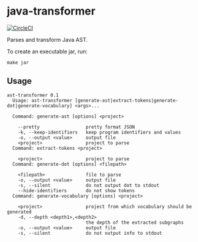 # java-transformer

[![CircleCI](https://circleci.com/gh/tuvistavie/java-transformer.svg?style=svg&circle-token=2508e8ffaf677893dda1ba0bc670bbd06ce137c5)](https://circleci.com/gh/tuvistavie/java-transformer)

Parses and transform Java AST.

To create an executable jar, run:

```
make jar
```

## Usage

```
ast-transformer 0.1
  Usage: ast-transformer [generate-ast|extract-tokens|generate-dot|generate-vocabulary] <args>...

  Command: generate-ast [options] <project>

    --pretty                 pretty format JSON
    -k, --keep-identifiers   keep program identifiers and values
    -o, --output <value>     output file
    <project>                project to parse
  Command: extract-tokens <project>

    <project>                project to parse
  Command: generate-dot [options] <filepath>

    <filepath>               file to parse
    -o, --output <value>     output file
    -s, --silent             do not output dot to stdout
    --hide-identifiers       do not show tokens
  Command: generate-vocabulary [options] <project>

    <project>                project from which vocabulary should be generated
    -d, --depth <depth1>,<depth2>
                             the depth of the extracted subgraphs
    -o, --output <value>     output file
    -s, --silent             do not output info to stdout

```
